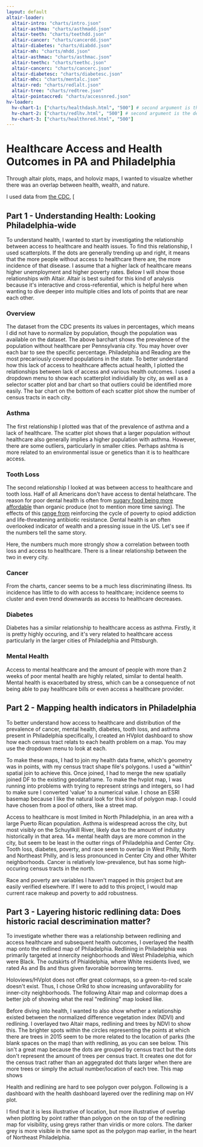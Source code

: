 ```yaml
---
layout: default
altair-loader:
  altair-intro: "charts/intro.json"
  altair-asthma: "charts/asthmadd.json"
  altair-teeth: "charts/teethdd.json"
  altair-cancer: "charts/cancerdd.json"
  altair-diabetes: "charts/diabdd.json"
  altair-mh: "charts/mhdd.json"
  altair-asthmac: "charts/asthmac.json"
  altair-teethc: "charts/teethc.json"
  altair-cancerc: "charts/cancerc.json"
  altair-diabetesc: "charts/diabetesc.json"
  altair-mhc: "charts/mentalc.json"
  altair-red: "charts/redlalt.json"
  altair-tree: "charts/redtree.json"
  altair-pointaccred: "charts/accessnred.json"
hv-loader:
  hv-chart-1: ["charts/healthdash.html", "500"] # second argument is the desired
  hv-chart-2: ["charts/redlhv.html", "500"] # second argument is the desired
  hv-chart-3: ["charts/healthnred.html", "500"]
---
```


# Healthcare Access and Health Outcomes in PA and Philadelphia

Through altair plots, maps, and holoviz maps, I wanted to visualze whether there was an overlap between health, wealth, and nature.

I used data from [the CDC](https://chronicdata.cdc.gov/500-Cities-Places/500-Cities-Census-Tract-level-Data-GIS-Friendly-Fo/k86t-wghb), [

## Part 1 - Understanding Health: Looking Philadelphia-wide

To understand health, I wanted to start by investigating the relationship between access to healthcare and health issues. To find this relationship, I used scatterplots. If the dots are generally trending up and right, it means that the more people without access to healthcare there are, the more incidence of that disease. I assume that a higher lack of healthcare means higher unemployment and higher poverty rates. Below I will show those relationships with Altair. Altair is best suited for this kind of analysis because it's interactive and cross-referential, which is helpful here when wanting to dive deeper into multiple cities and lots of points that are near each other.

### Overview 

<div id="altair-intro"></div>

The dataset from the CDC presents its values in percentages, which means I did not have to normalize by population, though the population was available on the dataset. The above barchart shows the prevalence of the population without healthcare per Pennsylvania city. You may hover over each bar to see the specific percentage. Philadelphia and Reading are the most precariously covered populations in the state. To better understand how this lack of access to healthcare affects actual health, I plotted the relationships between lack of access and various health outcomes. I used a dropdown menu to show each scatterplot individially by city, as well as a selector scatter plot and bar chart so that outliers could be identified more easily. The bar chart on the bottom of each scatter plot show the number of census tracts in each city.


### Asthma

The first relationship I plotted was that of the prevalence of asthma and a lack of healthcare. The scatter plot shows that a larger population without healthcare also generally implies a higher population with asthma. However, there are some outliers, particularly in smaller cities. Perhaps ashtma is more related to an environmental issue or genetics than it is to healthcare access.

<div id="altair-asthma"></div>
<div id="altair-asthmac"></div>


### Tooth Loss

The second relationship I looked at was between access to healthcare and tooth loss. Half of all Americans don't have access to dental helathcare. The reason for poor dental health is often from [sugary food being more affordable](https://plutusfoundation.org/2020/healthy-eating-budget/#:~:text=Unhealthy%20food%20choices%20tend%20to,purchase%20cheap%20premade%20frozen%20dinners) than organic produce (not to mention more time saving). The effects of this [range from](https://longreads.com/2017/05/18/rich-teeth-poor-teeth-life-along-the-dental-divide/) reinforcing the cycle of poverty to opiod addiction and life-threatening antibiotic resistance. Dental health is an often overlooked indicator of wealth and a pressing issue in the US. Let's see if the numbers tell the same story.

<div id="altair-teeth"></div>
<div id="altair-teethc"></div>

Here, the numbers much more strongly show a correlation between tooth loss and access to healthcare. There is a linear relationship between the two in every city.

### Cancer

<div id="altair-cancer"></div>
<div id="altair-cancerc"></div>

From the charts, cancer seems to be a much less discriminating illness. Its incidence has little to do with access to healthcare; incidence seems to cluster and even trend downwards as access to healthcare decreases.

### Diabetes

Diabetes has a similar relationship to healthcare access as asthma. Firstly, it is pretty highly occuring, and it's very related to healthcare access particularly in the larger cities of Philadelphia and Pittsburgh.

<div id="altair-diabetes"></div>
<div id="altair-diabetesc"></div>


### Mental Health

Access to mental healthcare and the amount of people with more than 2 weeks of poor mental health are highly related, similar to dental health. Mental health is exacerbated by stress, which can be a consequence of not being able to pay healthcare bills or even access a healthcare provider.

<div id="altair-mh"></div>
<div id="altair-mhc"></div>


## Part 2 - Mapping health indicators in Philadelphia

To better understand how access to healthcare and distribution of the prevalence of cancer, mental health, diabetes, tooth loss, and asthma present in Philadelphia specifically, I created an HVplot dashboard to show how each census tract relats to each health problem on a map. You may use the dropdown menu to look at each.

<div id="hv-chart-1"></div>

To make these maps, I had to join my health data frame, which's geometry was in points, with my census tract shape file's polygons. I used a "within" spatial join to achieve this. Once joined, I had to merge the new spatially joined DF to the existing geodataframe. To make the hvplot map, I was running into problems with trying to represent strings and integers, so I had to make sure I converted 'value' to a numerical value. I chose an ESRI basemap because I like the natural look for this kind of polygon map. I could have chosen from a pool of others, like a street map.

Access to healthcare is most limited in North Philadelphia, in an area with a large Puerto Rican population. Asthma is widespread across the city, but most visibly on the Schuyllkill River, likely due to the amount of industry historically in that area. 14+ mental health days are more common in the city, but seem to be least in the outter rings of Philadelphia and Center City.  Tooth loss, diabetes, poverty, and race seem to overlap in West Philly, North and Northeast Philly, and is less pronounced in Center City and other Whiter neighborhoods.  Cancer is relatively low-prevalence, but has some high-occuring census tracts in the north.

Race and poverty are variables I haven't mapped in this project but are easily verified elsewhere. If I were to add to this project, I would map current race makeup and poverty to add robustness. 

## Part 3 - Layering historic redlining data: Does historic racial descrimination matter?

To investigate whether there was a relationship between redlining and access healthcare and subsequent health outcomes, I overlayed the health map onto the redlined map of Philadelphia. Redlining in Philadelphia was primarily targeted at innercity neighborhoods and West Philadelphia, which were Black. The outskirts of Phialdelphia, where White residents lived, we rated As and Bs and thus given favorable borrowing terms.


<div id="hv-chart-2"></div>

Holoviews/HVplot does not offer great colormaps, so a green-to-red scale doesn't exist. Thus, I chose OrRd to show increasing unfavorability for inner-city neighborhoods. The following Altair map and colormap does a better job of showing what the real "redlining" map looked like.

<div id="altair-red"></div>

Before diving into health, I wanted to also show whether a relationship existed between the normalized difference vegetation index (NDVI) and redlining. I overlayed two Altair maps, redlining and trees by NDVI to show this. The brighter spots within the circles representing the points at which there are trees in  2015 seem to be more related to the location of parks (the blank spaces on the map) than with redlining, as you can see below. This isn't a great map because the dots are grouped by census tract but the dots don't represent the amount of trees per census tract. It creates one dot for the census tract rather than an aggegrated dot thats larger when there are more trees or simply the actual number/location of each tree. This map shows 

<div id="altair-tree"></div>

Health and redlining are hard to see polygon over polygon. Following is a dashboard with the health dashboard layered over the redlining map on HV plot.

<div id="hv-chart-3"></div>

I find that it is less illustrative of location, but more illustrative of overlap when plotting by point rather than polygon on the on top of the redlining map for visibility, using greys rather than viridis or more colors. The darker grey is more visible in the same spot as the polygon map earlier, in the heart of Northeast Philadelphia.

<div id="altair-pointaccred"></div>

